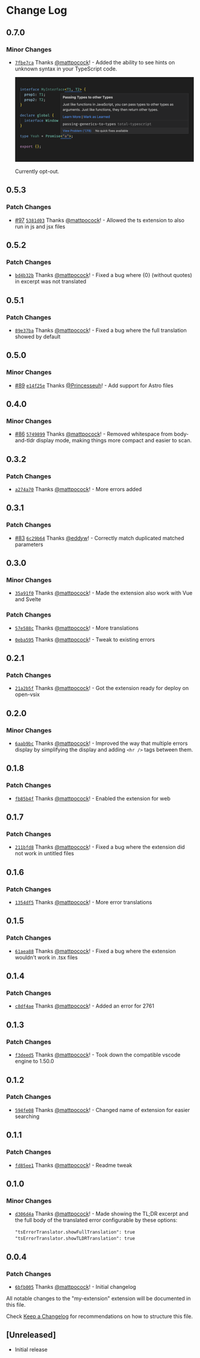 # Change Log

## 0.7.0

### Minor Changes

- [`7fbe7ca`](https://github.com/mattpocock/ts-error-translator/commit/7fbe7caefa36aef2391c49890ec23e2c8bf4128a) Thanks [@mattpocock](https://github.com/mattpocock)! - Added the ability to see hints on unknown syntax in your TypeScript code.

  <img src="https://raw.githubusercontent.com/mattpocock/ts-error-translator/main/assets/hint-screenshot.png" alt="A TypeScript hint showing in a VSCode document" />

  Currently opt-out.

## 0.5.3

### Patch Changes

- [#97](https://github.com/mattpocock/ts-error-translator/pull/97) [`5381d03`](https://github.com/mattpocock/ts-error-translator/commit/5381d0340b35d0fb43b21dc992cca98bffa9e4fb) Thanks [@mattpocock](https://github.com/mattpocock)! - Allowed the ts extension to also run in js and jsx files

## 0.5.2

### Patch Changes

- [`bd4b32b`](https://github.com/mattpocock/ts-error-translator/commit/bd4b32b15796a453d4e75912678b7892b74585f9) Thanks [@mattpocock](https://github.com/mattpocock)! - Fixed a bug where {0} (without quotes) in excerpt was not translated

## 0.5.1

### Patch Changes

- [`89e37ba`](https://github.com/mattpocock/ts-error-translator/commit/89e37ba4591fae85219311efe55db5f146af627e) Thanks [@mattpocock](https://github.com/mattpocock)! - Fixed a bug where the full translation showed by default

## 0.5.0

### Minor Changes

- [#89](https://github.com/mattpocock/ts-error-translator/pull/89) [`e14f25e`](https://github.com/mattpocock/ts-error-translator/commit/e14f25e44ee94216d5ff09a490f623c4dcfefb45) Thanks [@Princesseuh](https://github.com/Princesseuh)! - Add support for Astro files

## 0.4.0

### Minor Changes

- [#86](https://github.com/mattpocock/ts-error-translator/pull/86) [`5749899`](https://github.com/mattpocock/ts-error-translator/commit/5749899febea95d7388029f217412ba26dad9207) Thanks [@mattpocock](https://github.com/mattpocock)! - Removed whitespace from body-and-tldr display mode, making things more compact and easier to scan.

## 0.3.2

### Patch Changes

- [`a274a70`](https://github.com/mattpocock/ts-error-translator/commit/a274a706dbe59c6e0a016c6b36d290f498c16525) Thanks [@mattpocock](https://github.com/mattpocock)! - More errors added

## 0.3.1

### Patch Changes

- [#83](https://github.com/mattpocock/ts-error-translator/pull/83) [`6c29b64`](https://github.com/mattpocock/ts-error-translator/commit/6c29b640de019b59fe8c780a8cf139724a6c3efc) Thanks [@eddyw](https://github.com/eddyw)! - Correctly match duplicated matched parameters

## 0.3.0

### Minor Changes

- [`35a91f0`](https://github.com/mattpocock/ts-error-translator/commit/35a91f0d212a7fa7b1d49bc5b2f9eaa5519c01aa) Thanks [@mattpocock](https://github.com/mattpocock)! - Made the extension also work with Vue and Svelte

### Patch Changes

- [`57e588c`](https://github.com/mattpocock/ts-error-translator/commit/57e588c7ebccfc9e81f4c3143f7274d1ade9397b) Thanks [@mattpocock](https://github.com/mattpocock)! - More translations

* [`0eba595`](https://github.com/mattpocock/ts-error-translator/commit/0eba595ead2260de4911933e6cf75f5bae8e76d6) Thanks [@mattpocock](https://github.com/mattpocock)! - Tweak to existing errors

## 0.2.1

### Patch Changes

- [`21a2b5f`](https://github.com/mattpocock/ts-error-translator/commit/21a2b5f7463efb57ca41dc713051c8b6516a82e9) Thanks [@mattpocock](https://github.com/mattpocock)! - Got the extension ready for deploy on open-vsix

## 0.2.0

### Minor Changes

- [`6aab9bc`](https://github.com/mattpocock/ts-error-translator/commit/6aab9bc2a05e731e5b13821ab29958e56b94b65c) Thanks [@mattpocock](https://github.com/mattpocock)! - Improved the way that multiple errors display by simplifying the display and adding `<hr />` tags between them.

## 0.1.8

### Patch Changes

- [`fb85b4f`](https://github.com/mattpocock/ts-error-translator/commit/fb85b4f7f6ce2381a30c49a1fc55718f69b80de2) Thanks [@mattpocock](https://github.com/mattpocock)! - Enabled the extension for web

## 0.1.7

### Patch Changes

- [`211bfd8`](https://github.com/mattpocock/ts-error-translator/commit/211bfd83bc9fecbde5b3aabd9f0dd0153635b06e) Thanks [@mattpocock](https://github.com/mattpocock)! - Fixed a bug where the extension did not work in untitled files

## 0.1.6

### Patch Changes

- [`1354df5`](https://github.com/mattpocock/ts-error-translator/commit/1354df5ef4b3d0f24e47e85882b426b32e74b82f) Thanks [@mattpocock](https://github.com/mattpocock)! - More error translations

## 0.1.5

### Patch Changes

- [`61aea88`](https://github.com/mattpocock/ts-error-translator/commit/61aea880d0663ccad918982f5f8df5b5cad27ea1) Thanks [@mattpocock](https://github.com/mattpocock)! - Fixed a bug where the extension wouldn't work in .tsx files

## 0.1.4

### Patch Changes

- [`c8df4ae`](https://github.com/mattpocock/ts-error-translator/commit/c8df4aee5f9ff82eb53d0ed9670de81530f35da4) Thanks [@mattpocock](https://github.com/mattpocock)! - Added an error for 2761

## 0.1.3

### Patch Changes

- [`f3deed5`](https://github.com/mattpocock/ts-error-translator/commit/f3deed5851372a44f38277c3c9d32f2f22d644a3) Thanks [@mattpocock](https://github.com/mattpocock)! - Took down the compatible vscode engine to 1.50.0

## 0.1.2

### Patch Changes

- [`594fe08`](https://github.com/mattpocock/ts-error-translator/commit/594fe088353476d24129721a803f9b1f2f4fa6b5) Thanks [@mattpocock](https://github.com/mattpocock)! - Changed name of extension for easier searching

## 0.1.1

### Patch Changes

- [`fd85ee1`](https://github.com/mattpocock/ts-error-translator/commit/fd85ee18d20c302fa828d0b4646abf1b82e18a15) Thanks [@mattpocock](https://github.com/mattpocock)! - Readme tweak

## 0.1.0

### Minor Changes

- [`d306d4a`](https://github.com/mattpocock/ts-error-translator/commit/d306d4ab7c79e3667d23113f7d40debd8403f5c0) Thanks [@mattpocock](https://github.com/mattpocock)! - Made showing the TL;DR excerpt and the full body of the translated error configurable by these options:

  `"tsErrorTranslator.showFullTranslation": true`
  `"tsErrorTranslator.showTLDRTranslation": true`

## 0.0.4

### Patch Changes

- [`6bfb005`](https://github.com/mattpocock/ts-error-translator/commit/6bfb0053a0595fb617f9a2a4379ed505740ef211) Thanks [@mattpocock](https://github.com/mattpocock)! - Initial changelog

All notable changes to the "my-extension" extension will be documented in this file.

Check [Keep a Changelog](http://keepachangelog.com/) for recommendations on how to structure this file.

## [Unreleased]

- Initial release

